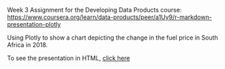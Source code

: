 Week 3 Assignment for the Developing Data Products course: https://www.coursera.org/learn/data-products/peer/a1Uy9/r-markdown-presentation-plotly

Using Plotly to show a chart depicting the change in the fuel price in South Africa in 2018.

To see the presentation in HTML, [click here](https://nsunassee.github.io/RMDPlotlyAssignment/MyPlotly.html)
